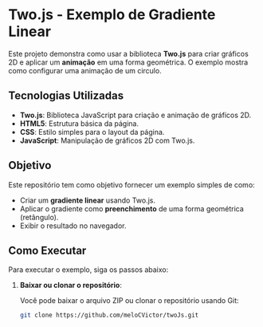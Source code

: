 # Two.js - Exemplo de Gradiente Linear

Este projeto demonstra como usar a biblioteca **Two.js** para criar gráficos 2D e aplicar um **animação** em uma forma geométrica. O exemplo mostra como configurar uma animação de um circulo.

## Tecnologias Utilizadas

- **Two.js**: Biblioteca JavaScript para criação e animação de gráficos 2D.
- **HTML5**: Estrutura básica da página.
- **CSS**: Estilo simples para o layout da página.
- **JavaScript**: Manipulação de gráficos 2D com Two.js.

## Objetivo

Este repositório tem como objetivo fornecer um exemplo simples de como:

- Criar um **gradiente linear** usando Two.js.
- Aplicar o gradiente como **preenchimento** de uma forma geométrica (retângulo).
- Exibir o resultado no navegador.

## Como Executar

Para executar o exemplo, siga os passos abaixo:

1. **Baixar ou clonar o repositório**:

   Você pode baixar o arquivo ZIP ou clonar o repositório usando Git:

   ```bash
   git clone https://github.com/meloCVictor/twoJs.git

